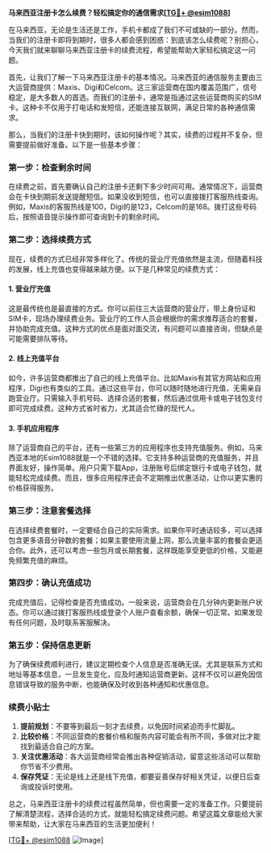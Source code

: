 **马来西亚注册卡怎么续费？轻松搞定你的通信需求[[TG💪+ @esim1088](https://t.me/s/esim1088)]**

在马来西亚，无论是生活还是工作，手机卡都成了我们不可或缺的一部分。然而，当我们的注册卡即将到期时，很多人都会感到困惑：到底该怎么续费呢？别担心，今天我们就来聊聊马来西亚注册卡的续费流程，希望能帮助大家轻松搞定这一问题。

首先，让我们了解一下马来西亚注册卡的基本情况。马来西亚的通信服务主要由三大运营商提供：Maxis、Digi和Celcom。这三家运营商在国内覆盖范围广，信号稳定，是大多数人的首选。而我们的注册卡，通常是指通过这些运营商购买的SIM卡。这种卡不仅用于打电话和发短信，还能连接互联网，满足日常的各种通信需求。

那么，当我们的注册卡快到期时，该如何操作呢？其实，续费的过程并不复杂，但需要提前做好准备。以下是一些基本步骤：

### **第一步：检查剩余时间**
在续费之前，首先要确认自己的注册卡还剩下多少时间可用。通常情况下，运营商会在卡快到期前发送提醒短信。如果没收到短信，也可以直接拨打客服热线查询。例如，Maxis的客服热线是100，Digi的是123，Celcom的是168。拨打这些号码后，按照语音提示操作即可查询到卡的剩余时间。

### **第二步：选择续费方式**
现在，续费的方式已经非常多样化了。传统的营业厅充值依然是主流，但随着科技的发展，线上充值也变得越来越方便。以下是几种常见的续费方式：

#### **1. 营业厅充值**
这是最传统也是最直接的方式。你可以前往三大运营商的营业厅，带上身份证和SIM卡，现场办理续费业务。营业厅的工作人员会根据你的需求推荐适合的套餐，并协助完成充值。这种方式的优点是面对面交流，有问题可以直接咨询，但缺点是可能需要排队等待。

#### **2. 线上充值平台**
如今，许多运营商都推出了自己的线上充值平台。比如Maxis有其官方网站和应用程序，Digi也有类似的工具。通过这些平台，你可以随时随地进行充值，无需亲自跑营业厅。只需输入手机号码、选择合适的套餐，然后通过信用卡或电子钱包支付即可完成续费。这种方式省时省力，尤其适合忙碌的现代人。

#### **3. 手机应用程序**
除了运营商自己的平台，还有一些第三方的应用程序也支持充值服务。例如，马来西亚本地的Esim1088就是一个不错的选择。它支持多种运营商的充值服务，并且界面友好，操作简单。用户只需下载App，注册账号后绑定银行卡或电子钱包，就能轻松完成续费。而且，很多应用程序还会不定期推出优惠活动，让你以更实惠的价格获得服务。

### **第三步：注意套餐选择**
在选择续费套餐时，一定要结合自己的实际需求。如果你平时通话较多，可以选择包含更多语音分钟数的套餐；如果主要使用流量上网，那么流量丰富的套餐会更适合你。此外，还可以考虑一些包月或长期套餐，这样既能享受更低的价格，又能避免频繁充值的麻烦。

### **第四步：确认充值成功**
完成充值后，记得检查是否充值成功。一般来说，运营商会在几分钟内更新账户状态。你可以通过拨打客服热线或登录个人账户查看余额，确保一切正常。如果发现有任何问题，及时联系客服解决。

### **第五步：保持信息更新**
为了确保续费顺利进行，建议定期检查个人信息是否准确无误。尤其是联系方式和地址等基本信息，一旦发生变化，应及时通知运营商更新。这样不仅可以避免因信息错误导致的服务中断，也能确保及时收到各种通知和优惠信息。

### **续费小贴士**
1. **提前规划**：不要等到最后一刻才去续费，以免因时间紧迫而手忙脚乱。
2. **比较价格**：不同运营商的套餐价格和服务内容可能会有所不同，多做对比才能找到最适合自己的方案。
3. **关注优惠活动**：各大运营商经常会推出各种促销活动，留意这些活动可以帮助你节省不少费用。
4. **保存凭证**：无论是线上还是线下充值，都要妥善保存好相关凭证，以便日后查询或投诉时使用。

总之，马来西亚注册卡的续费过程虽然简单，但也需要一定的准备工作。只要提前了解清楚流程，选择合适的方式，就能轻松搞定续费问题。希望这篇文章能给大家带来帮助，让大家在马来西亚的生活更加便利！

[[TG💪+ @esim1088](https://t.me/s/esim1088) ![Image](https://i.postimg.cc/4NQfJmqS/Snipaste-2025-05-13-00-14-12.png)]